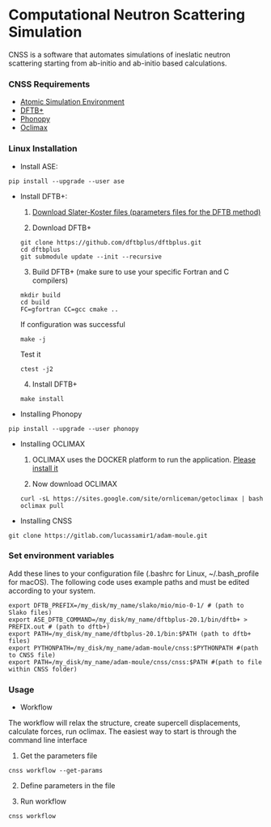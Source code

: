 # Computational Neutron Scattering Simulation

CNSS is a software that automates simulations of ineslatic neutron scattering starting from ab-initio and ab-initio based calculations.


### CNSS Requirements

* [Atomic Simulation Environment](https://wiki.fysik.dtu.dk/ase/)
* [DFTB+](https://www.dftbplus.org/)
* [Phonopy](https://phonopy.github.io/phonopy/)
* [Oclimax](https://neutrons.ornl.gov/sites/default/files/2018-NXS_Lecture_YQCheng_2.pdf)
   
### Linux Installation

* Install ASE:

```
pip install --upgrade --user ase
```

* Install DFTB+:

  1. [Download Slater-Koster files (parameters files for the DFTB method)](http://www.dftb.org/fileadmin/DFTB/public/slako-unpacked.tar.xz)

  2. Download DFTB+
  
  ```
  git clone https://github.com/dftbplus/dftbplus.git
  cd dftbplus
  git submodule update --init --recursive
  ```

  3. Build DFTB+ (make sure to use your specific Fortran and C compilers)

  ```
  mkdir build
  cd build
  FC=gfortran CC=gcc cmake ..
  ```

  If configuration was successful
  
  ```
  make -j
  ```

  Test it

  ```
  ctest -j2
  ```

  4. Install DFTB+

  ```
  make install
  ```

* Installing Phonopy

```
pip install --upgrade --user phonopy
```

* Installing OCLIMAX

  1. OCLIMAX uses the DOCKER platform to run the application.
  [Please install it](https://www.docker.com/)

  2. Now download OCLIMAX

  ```  
  curl -sL https://sites.google.com/site/ornliceman/getoclimax | bash
  oclimax pull
  ```

* Installing CNSS

```
git clone https://gitlab.com/lucassamir1/adam-moule.git
```

### Set environment variables

Add these lines to your configuration file (.bashrc for Linux, ~/.bash_profile for macOS). The following code uses example paths and must be edited according to your system.

```
export DFTB_PREFIX=/my_disk/my_name/slako/mio/mio-0-1/ # (path to Slako files)
export ASE_DFTB_COMMAND=/my_disk/my_name/dftbplus-20.1/bin/dftb+ > PREFIX.out # (path to dftb+)
export PATH=/my_disk/my_name/dftbplus-20.1/bin:$PATH (path to dftb+ files)
export PYTHONPATH=/my_disk/my_name/adam-moule/cnss:$PYTHONPATH #(path to CNSS file)
export PATH=/my_disk/my_name/adam-moule/cnss/cnss:$PATH #(path to file within CNSS folder)

```

### Usage

* Workflow

The workflow will relax the structure, create supercell displacements, calculate forces, run oclimax. The easiest way to start is through the command line interface

  1. Get the parameters file
   
  ```
  cnss workflow --get-params
  ```

  2. Define parameters in the file

  3. Run workflow

  ```
  cnss workflow
  ```


